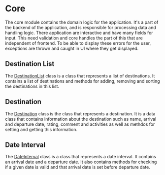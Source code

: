# Core

The core module contains the domain logic for the application. It's a part of the backend of the application, and is responsible for processing data and handling logic. There application are interactive and have many fields for input. This need validation and core handles the part of this that are independent of frontend. To be able to display these errors for the user, exceptions are thrown and caught in UI where they get displayed.

## Destination List

The [DestinationList](/travelu/core/src/main/java/travelu/core/DestinationList.java) class is a class that represents a list of destinations. It contains a list of destinations and methods for adding, removing and sorting the destinations in this list.

## Destination

The [Destination](/travelu/core/src/main/java/travelu/core/Destination.java) class is the class that represents a destination. It is a data class that contains information about the destination such as name, arrival and departure date, rating, comment and activities as well as methdos for setting and getting this information.

## Date Interval

The [DateInterval](/travelu/core/src/main/java/travelu/core/DateInterval.java) class is a class that represents a date interval. It contains an arrival date and a departure date. It also contains methods for checking if a given date is valid and that arrival date is set before departure date.